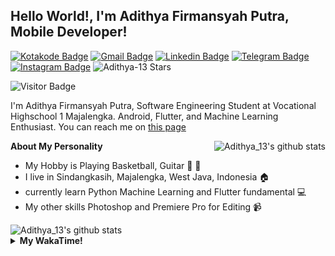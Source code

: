 
## Hello World!, I'm Adithya Firmansyah Putra, Mobile Developer!

[![Kotakode Badge](https://img.shields.io/badge/-Kotakode-green?style=plastic&logo=Kotakode&link=https://kotakode.com/users/527/adithya-13)](https://kotakode.com/users/527/adithya-13)
[![Gmail Badge](https://img.shields.io/badge/-Gmail-white?style=plastic&logo=Gmail&link=mailto:aditputrafirmansyah@gmail.com)](mailto:aditputrafirmansyah@gmail.com)
[![Linkedin Badge](https://img.shields.io/badge/-LinkedIn-blue?style=plastic&logo=Linkedin&link=https://www.linkedin.com/in/aditputrafirmansyah/)](https://www.linkedin.com/in/aditputrafirmansyah/) 
[![Telegram Badge](https://img.shields.io/badge/-Telegram-blue?style=plastic&logo=telegram&link=https://t.me/Adithya_13)](https://t.me/Adithya_13) 
[![Instagram Badge](https://img.shields.io/badge/-Instagram-white?style=plastic&logo=instagram&link=https://www.instagram.com/adithya_firmansyahputra/)](https://www.instagram.com/adithya_firmansyahputra/)
![Adithya-13 Stars](https://img.shields.io/github/stars/Adithya-13?affiliations=OWNER&style=social)

![Visitor Badge](https://visitor-badge.laobi.icu/badge?page_id=Adithya-13.Adithya-13)

I'm Adithya Firmansyah Putra, Software Engineering Student at Vocational Highschool 1 Majalengka. Android, Flutter, and Machine Learning Enthusiast. You can reach me on [this page](https://msha.ke/adithya_13/)

<img align="right" alt="Adithya_13's github stats" src="https://github-readme-stats.vercel.app/api/top-langs/?username=Adithya-13&theme=radical&show_icons=true&hide_border=true&line_height=24"/>

**About My Personality**

- My Hobby is Playing Basketball, Guitar :basketball: :guitar: 
- I live in Sindangkasih, Majalengka, West Java, Indonesia :house:
- currently learn Python Machine Learning and Flutter fundamental :computer:
- My other skills Photoshop and Premiere Pro for Editing :video_camera:

<img alt="Adithya_13's github stats" src="https://github-readme-stats.vercel.app/api?username=Adithya-13&count_private=true&show_icons=true&hide_border=true&include_all_commits=true&line_height=24&theme=radical"/>

<details>
  <summary><b>My WakaTime!</b></summary>
  <br>
  
  <!--START_SECTION:waka-->
![Lines of code](https://img.shields.io/badge/From%20Hello%20World%20I%27ve%20Written-305940%20lines%20of%20code-blue)

**I'm a Night 🦉** 

```text
🌞 Morning    86 commits     ████░░░░░░░░░░░░░░░░░░░░░   16.41% 
🌆 Daytime    90 commits     ████░░░░░░░░░░░░░░░░░░░░░   17.18% 
🌃 Evening    145 commits    ███████░░░░░░░░░░░░░░░░░░   27.67% 
🌙 Night      203 commits    █████████░░░░░░░░░░░░░░░░   38.74%

```
📅 **I'm Most Productive on Sunday** 

```text
Monday       77 commits     ███░░░░░░░░░░░░░░░░░░░░░░   14.69% 
Tuesday      47 commits     ██░░░░░░░░░░░░░░░░░░░░░░░   8.97% 
Wednesday    42 commits     ██░░░░░░░░░░░░░░░░░░░░░░░   8.02% 
Thursday     57 commits     ██░░░░░░░░░░░░░░░░░░░░░░░   10.88% 
Friday       79 commits     ███░░░░░░░░░░░░░░░░░░░░░░   15.08% 
Saturday     89 commits     ████░░░░░░░░░░░░░░░░░░░░░   16.98% 
Sunday       133 commits    ██████░░░░░░░░░░░░░░░░░░░   25.38%

```


📊 **This Week I Spent My Time On** 

```text
⌚︎ Time Zone: Asia/Bangkok

💬 Programming Languages: 
Dart                     17 hrs 30 mins      █████████████████████░░░░   87.43% 
YAML                     41 mins             ░░░░░░░░░░░░░░░░░░░░░░░░░   3.44% 
Groovy                   36 mins             ░░░░░░░░░░░░░░░░░░░░░░░░░   3.02% 
XML                      25 mins             ░░░░░░░░░░░░░░░░░░░░░░░░░   2.14% 
Other                    18 mins             ░░░░░░░░░░░░░░░░░░░░░░░░░   1.52%

🔥 Editors: 
Android Studio           20 hrs 1 min        █████████████████████████   100.0%

💻 Operating System: 
Windows                  20 hrs 1 min        █████████████████████████   100.0%

```

**I Mostly Code in Kotlin** 

```text
Kotlin                   19 repos            ██████████████░░░░░░░░░░░   59.38% 
Dart                     9 repos             ███████░░░░░░░░░░░░░░░░░░   28.12% 
Jupyter Notebook         2 repos             █░░░░░░░░░░░░░░░░░░░░░░░░   6.25% 
CSS                      1 repo              ░░░░░░░░░░░░░░░░░░░░░░░░░   3.12% 
HTML                     1 repo              ░░░░░░░░░░░░░░░░░░░░░░░░░   3.12%

```



 Last Updated on 01/09/2021
<!--END_SECTION:waka-->
</details>
